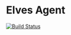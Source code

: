 # Elves Agent

[![Build Status](https://www.travis-ci.org/elves-project/agent.svg?branch=master)](https://www.travis-ci.org/elves-project/agent)
